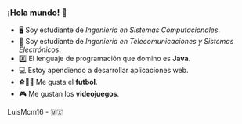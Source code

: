 ### ¡Hola mundo! 👋

- 🖥️ Soy estudiante de *Ingeniería en Sistemas Computacionales*.
- 🔌 Soy estudiante de *Ingeniería en Telecomunicaciones y Sistemas Electrónicos*.
- #️⃣ El lenguaje de programación que domino es **Java**.
- 💻 Estoy apendiendo a desarrollar aplicaciones web.
- :soccer:🔴🔵 Me gusta el **futbol**.
- 🎮 Me gustan los **videojuegos**.

LuisMcm16 - 🇲🇽

